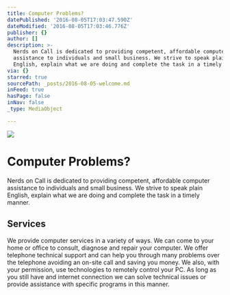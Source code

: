 ```yaml
---
title: Computer Problems?
datePublished: '2016-08-05T17:03:47.590Z'
dateModified: '2016-08-05T17:03:46.776Z'
publisher: {}
author: []
description: >-
  Nerds on Call is dedicated to providing competent, affordable computer
  assistance to individuals and small business. We strive to speak plain
  English, explain what we are doing and complete the task in a timely manner.
via: {}
starred: true
sourcePath: _posts/2016-08-05-welcome.md
inFeed: true
hasPage: false
inNav: false
_type: MediaObject

---
```

![](https://the-grid-user-content.s3-us-west-2.amazonaws.com/0e4ff1e5-9efc-4b9b-926d-4565988df82e.jpg)

# Computer Problems?

Nerds on Call is dedicated to providing competent, affordable computer assistance to individuals and small business. We strive to speak plain English, explain what we are doing and complete the task in a timely manner.

## Services

We provide computer services in a variety of ways. We can come to your home or office to consult, diagnose and repair your computer. We offer telephone technical support and can help you through many problems over the telephone avoiding an on-site call and saving you money. We also, with your permission, use technologies to remotely control your PC. As long as you still have and internet connection we can solve technical issues or provide assistance with specific programs in this manner.
